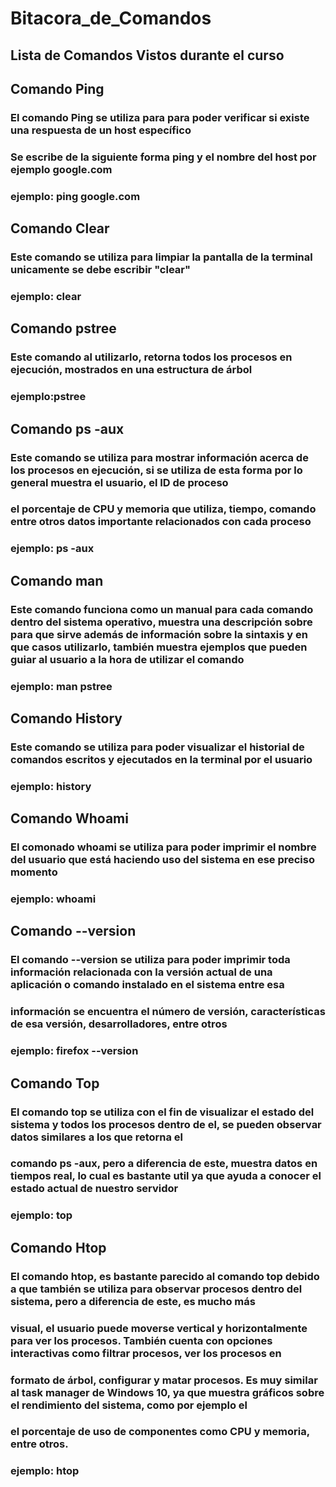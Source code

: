 # Bitacora_de_Comandos
## Lista de Comandos Vistos durante el curso
## Comando Ping
### El comando Ping se utiliza para para poder verificar si existe una respuesta de un host específico
### Se escribe de la siguiente forma ping y el nombre del host por ejemplo google.com
### ejemplo: ping google.com
## Comando Clear
### Este comando se utiliza para limpiar la pantalla de la terminal unicamente se debe escribir "clear"
### ejemplo: clear
## Comando pstree
### Este comando al utilizarlo, retorna todos los procesos en ejecución, mostrados en una estructura de árbol
### ejemplo:pstree
## Comando ps -aux
### Este comando se utiliza para mostrar información acerca de los procesos en ejecución, si se utiliza de esta forma por lo general muestra el usuario, el ID de proceso
### el porcentaje de CPU y memoria que utiliza, tiempo, comando entre otros datos importante relacionados con cada proceso
### ejemplo: ps -aux
## Comando man
### Este comando funciona como un manual para cada comando dentro del sistema operativo, muestra una descripción sobre para que sirve además de información sobre la sintaxis y en que casos utilizarlo, también muestra ejemplos que pueden guiar al usuario a la hora de utilizar el comando
### ejemplo: man pstree
## Comando History
### Este comando se utiliza para poder visualizar el historial de comandos escritos y ejecutados en la terminal por el usuario
### ejemplo: history
## Comando Whoami
### El comonado whoami se utiliza para poder imprimir el nombre del usuario que está haciendo uso del sistema en ese preciso momento 
### ejemplo: whoami
## Comando --version
### El comando --version se utiliza para poder imprimir toda información relacionada con la versión actual de una aplicación o comando instalado en el sistema entre esa 
### información se encuentra el número de versión, características de esa versión, desarrolladores, entre otros
### ejemplo: firefox --version
## Comando Top
### El comando top se utiliza con el fin de visualizar el estado del sistema y todos los procesos dentro de el, se pueden observar datos similares a los que retorna el 
### comando ps -aux, pero a diferencia de este, muestra datos en tiempos real, lo cual es bastante util ya que ayuda a conocer el estado actual de nuestro servidor
### ejemplo: top
## Comando Htop
### El comando htop, es bastante parecido al comando top debido a que también se utiliza para observar procesos dentro del sistema, pero a diferencia de este, es mucho más
### visual, el usuario puede moverse vertical y horizontalmente para ver los procesos. También cuenta con opciones interactivas como filtrar procesos, ver los procesos en
### formato de árbol, configurar y matar procesos. Es muy similar al task manager de Windows 10, ya que muestra gráficos sobre el rendimiento del sistema, como por ejemplo el
### el porcentaje de uso de componentes como CPU y memoria, entre otros.
### ejemplo: htop




